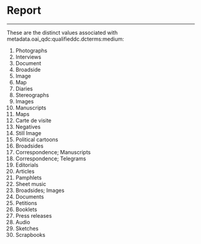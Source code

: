 # Report
---
These are the distinct values associated with metadata.oai_qdc:qualifieddc.dcterms:medium:

1. Photographs
2. Interviews
3. Document
4. Broadside
5. Image
6. Map
7. Diaries
8. Stereographs
9. Images
10. Manuscripts
11. Maps
12. Carte de visite
13. Negatives
14. Still Image
15. Political cartoons
16. Broadsides
17. Correspondence; Manuscripts
18. Correspondence; Telegrams
19. Editorials
20. Articles
21. Pamphlets
22. Sheet music
23. Broadsides; Images
24. Documents
25. Petitions
26. Booklets
27. Press releases
28. Audio
29. Sketches
30. Scrapbooks
